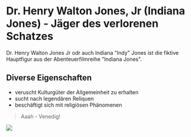 # Dr. Henry Walton Jones, Jr (Indiana Jones) - Jäger des verlorenen Schatzes

Dr. Henry Walton Jones Jr odr auch Indiana "Indy" Jones ist die fiktive Hauptfigur aus der Abenteuerfilmreihe "Indiana Jones".

## Diverse Eigenschaften

* veruscht Kulturgüter der Allgemeinheit zu erhalten
* sucht nach legendären Reliquen
* beschäftigt sich mit religiösen Phänomenen

> Aaah - Venedig!

<img src="https://upload.wikimedia.org/wikipedia/commons/thumb/2/2f/Indiana_Jones_Papercut.jpg/1920px-Indiana_Jones_Papercut.jpg"/>
